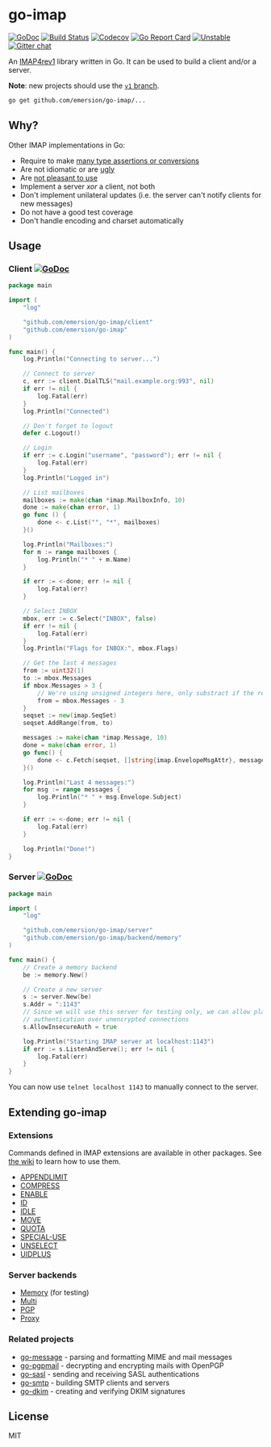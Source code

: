# go-imap

[![GoDoc](https://godoc.org/github.com/emersion/go-imap?status.svg)](https://godoc.org/github.com/emersion/go-imap)
[![Build Status](https://travis-ci.org/emersion/go-imap.svg?branch=master)](https://travis-ci.org/emersion/go-imap)
[![Codecov](https://codecov.io/gh/emersion/go-imap/branch/master/graph/badge.svg)](https://codecov.io/gh/emersion/go-imap)
[![Go Report
Card](https://goreportcard.com/badge/github.com/emersion/go-imap)](https://goreportcard.com/report/github.com/emersion/go-imap)
[![Unstable](https://img.shields.io/badge/stability-unstable-yellow.svg)](https://github.com/emersion/stability-badges#unstable)
[![Gitter chat](https://badges.gitter.im/goimap/Lobby.svg)](https://gitter.im/goimap/Lobby)

An [IMAP4rev1](https://tools.ietf.org/html/rfc3501) library written in Go. It
can be used to build a client and/or a server.

**Note**: new projects should use the [`v1` branch](https://github.com/emersion/go-imap/tree/v1).

```bash
go get github.com/emersion/go-imap/...
```

## Why?

Other IMAP implementations in Go:
* Require to make [many type assertions or conversions](https://github.com/emersion/neutron/blob/ca635850e2223d6cfe818664ef901fa6e3c1d859/backend/imap/util.go#L110)
* Are not idiomatic or are [ugly](https://github.com/jordwest/imap-server/blob/master/conn/commands.go#L53)
* Are [not pleasant to use](https://github.com/emersion/neutron/blob/ca635850e2223d6cfe818664ef901fa6e3c1d859/backend/imap/messages.go#L228)
* Implement a server _xor_ a client, not both
* Don't implement unilateral updates (i.e. the server can't notify clients for
  new messages)
* Do not have a good test coverage
* Don't handle encoding and charset automatically

## Usage

### Client [![GoDoc](https://godoc.org/github.com/emersion/go-imap/client?status.svg)](https://godoc.org/github.com/emersion/go-imap/client)

```go
package main

import (
	"log"

	"github.com/emersion/go-imap/client"
	"github.com/emersion/go-imap"
)

func main() {
	log.Println("Connecting to server...")

	// Connect to server
	c, err := client.DialTLS("mail.example.org:993", nil)
	if err != nil {
		log.Fatal(err)
	}
	log.Println("Connected")

	// Don't forget to logout
	defer c.Logout()

	// Login
	if err := c.Login("username", "password"); err != nil {
		log.Fatal(err)
	}
	log.Println("Logged in")

	// List mailboxes
	mailboxes := make(chan *imap.MailboxInfo, 10)
	done := make(chan error, 1)
	go func () {
		done <- c.List("", "*", mailboxes)
	}()

	log.Println("Mailboxes:")
	for m := range mailboxes {
		log.Println("* " + m.Name)
	}

	if err := <-done; err != nil {
		log.Fatal(err)
	}

	// Select INBOX
	mbox, err := c.Select("INBOX", false)
	if err != nil {
		log.Fatal(err)
	}
	log.Println("Flags for INBOX:", mbox.Flags)

	// Get the last 4 messages
	from := uint32(1)
	to := mbox.Messages
	if mbox.Messages > 3 {
		// We're using unsigned integers here, only substract if the result is > 0
		from = mbox.Messages - 3
	}
	seqset := new(imap.SeqSet)
	seqset.AddRange(from, to)

	messages := make(chan *imap.Message, 10)
	done = make(chan error, 1)
	go func() {
		done <- c.Fetch(seqset, []string{imap.EnvelopeMsgAttr}, messages)
	}()

	log.Println("Last 4 messages:")
	for msg := range messages {
		log.Println("* " + msg.Envelope.Subject)
	}

	if err := <-done; err != nil {
		log.Fatal(err)
	}

	log.Println("Done!")
}
```

### Server [![GoDoc](https://godoc.org/github.com/emersion/go-imap/server?status.svg)](https://godoc.org/github.com/emersion/go-imap/server)

```go
package main

import (
	"log"

	"github.com/emersion/go-imap/server"
	"github.com/emersion/go-imap/backend/memory"
)

func main() {
	// Create a memory backend
	be := memory.New()

	// Create a new server
	s := server.New(be)
	s.Addr = ":1143"
	// Since we will use this server for testing only, we can allow plain text
	// authentication over unencrypted connections
	s.AllowInsecureAuth = true

	log.Println("Starting IMAP server at localhost:1143")
	if err := s.ListenAndServe(); err != nil {
		log.Fatal(err)
	}
}
```

You can now use `telnet localhost 1143` to manually connect to the server.

## Extending go-imap

### Extensions

Commands defined in IMAP extensions are available in other packages. See [the
wiki](https://github.com/emersion/go-imap/wiki/Using-extensions#using-client-extensions)
to learn how to use them.

* [APPENDLIMIT](https://github.com/emersion/go-imap-appendlimit)
* [COMPRESS](https://github.com/emersion/go-imap-compress)
* [ENABLE](https://github.com/emersion/go-imap-enable)
* [ID](https://github.com/ProtonMail/go-imap-id)
* [IDLE](https://github.com/emersion/go-imap-idle)
* [MOVE](https://github.com/emersion/go-imap-move)
* [QUOTA](https://github.com/emersion/go-imap-quota)
* [SPECIAL-USE](https://github.com/emersion/go-imap-specialuse)
* [UNSELECT](https://github.com/emersion/go-imap-unselect)
* [UIDPLUS](https://github.com/emersion/go-imap-uidplus)

### Server backends

* [Memory](https://github.com/emersion/go-imap/tree/master/backend/memory) (for testing)
* [Multi](https://github.com/emersion/go-imap-multi)
* [PGP](https://github.com/emersion/go-imap-pgp)
* [Proxy](https://github.com/emersion/go-imap-proxy)

### Related projects

* [go-message](https://github.com/emersion/go-message) - parsing and formatting MIME and mail messages
* [go-pgpmail](https://github.com/emersion/go-pgpmail) - decrypting and encrypting mails with OpenPGP
* [go-sasl](https://github.com/emersion/go-sasl) - sending and receiving SASL authentications
* [go-smtp](https://github.com/emersion/go-smtp) - building SMTP clients and servers
* [go-dkim](https://github.com/emersion/go-dkim) - creating and verifying DKIM signatures

## License

MIT
